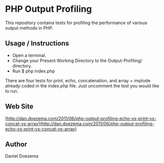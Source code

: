 # PHP Output Profiling

This repository contains tests for profiling the performance of various output methods in PHP. 

## Usage / Instructions

* Open a terminal.
* Change your Present Working Directory to the Output-Profiling/ directory.
* Run $ php index.php


There are four tests for print, echo, concatenation, and array + implode already coded in the index.php file. Just uncomment the test you would like to run.

## Web Site
[http://dan.doezema.com/2011/06/php-output-profiling-echo-vs-print-vs-concat-vs-array](http://dan.doezema.com/2011/06/php-output-profiling-echo-vs-print-vs-concat-vs-array)

## Author
Daniel Doezema